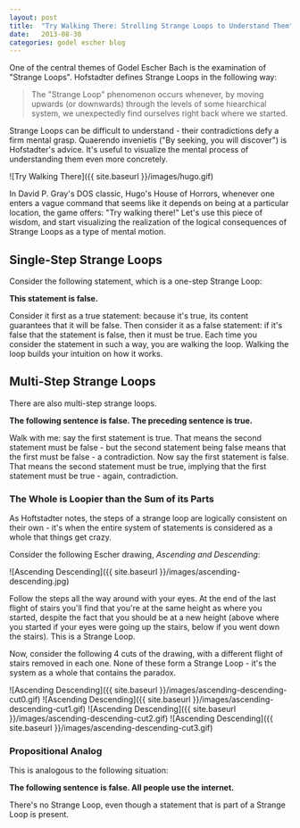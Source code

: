 ```yaml
---
layout: post
title:  "Try Walking There: Strolling Strange Loops to Understand Them"
date:   2013-08-30
categories: godel escher blog 
---
```


One of the central themes of Godel Escher Bach is the examination of "Strange
Loops". Hofstadter defines Strange Loops in the following way:

> The "Strange Loop" phenomenon occurs whenever, by moving upwards (or 
>downwards) through the levels of some hiearchical system, we unexpectedly
>find ourselves right back where we started.


Strange Loops can be difficult to understand - their contradictions defy a firm
mental grasp.  Quaerendo invenietis ("By seeking, you will discover") is
Hofstadter's advice. It's useful to visualize the mental process of
understanding them even more concretely. 

![Try Walking There]({{ site.baseurl }}/images/hugo.gif)

In David P. Gray's DOS classic, Hugo's House of Horrors, whenever one enters
a vague command that seems like it depends on being at a particular location,
the game offers: "Try walking there!" Let's use this piece of wisdom, and 
start visualizing the realization of the logical consequences of Strange Loops
as a type of mental motion.

## Single-Step Strange Loops
Consider the following statement, which is a one-step Strange Loop:

__This statement is false.__

Consider it first as a true statement: because it's true, its content
guarantees that it will be false. Then consider it as a false statement: if
it's false that the statement is false, then it must be true. Each time you
consider the statement in such a way, you are walking the loop. Walking the
loop builds your intuition on how it works.

## Multi-Step Strange Loops
There are also multi-step strange loops. 

__The following sentence is false.
The preceding sentence is true.__

Walk with me: say the first statement is true. That means the second statement
must be false - but the second statement being false means that the first must
be false - a contradiction. Now say the first statement is false. That means
the second statement must be true, implying that the first statement must be
true - again, contradiction. 

### The Whole is Loopier than the Sum of its Parts
As Hoftstadter notes, the steps of a strange loop are logically consistent on
their own - it's when the entire system of statements is considered as a whole
that things get crazy. 

Consider the following Escher drawing, _Ascending and Descending_:

![Ascending Descending]({{ site.baseurl }}/images/ascending-descending.jpg)

Follow the steps all the way around with your eyes. At the end of the last
flight of stairs you'll find that you're at the same height as where you
started, despite the fact that you should be at a new height (above where you
started if your eyes were going up the stairs, below if you went down the
stairs). This is a Strange Loop.

Now, consider the following 4 cuts of the drawing, with a different flight
of stairs removed in each one. None of these form a Strange Loop - it's the
system as a whole that contains the paradox. 

![Ascending Descending]({{ site.baseurl }}/images/ascending-descending-cut0.gif)
![Ascending Descending]({{ site.baseurl }}/images/ascending-descending-cut1.gif)
![Ascending Descending]({{ site.baseurl }}/images/ascending-descending-cut2.gif)
![Ascending Descending]({{ site.baseurl }}/images/ascending-descending-cut3.gif)

### Propositional Analog
This is analogous to the following situation:

__The following sentence is false.
All people use the internet.__

There's no Strange Loop, even though a statement that is part of a Strange Loop
is present.
